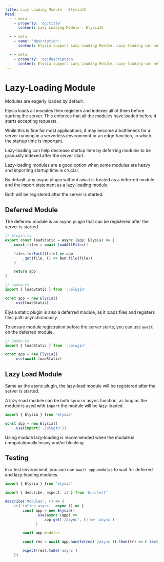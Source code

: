 ```yaml
---
title: Lazy Loading Module - ElysiaJS
head:
  - - meta
    - property: 'og:title'
      content: Lazy Loading Module - ElysiaJS

  - - meta
    - name: 'description'
      content: Elysia support Lazy Loading Module. Lazy-loading can help decrease startup time by deferring modules to be gradually indexed after the server start. Lazy-loading modules are a good option when some modules are heavy and importing startup time is crucial.

  - - meta
    - property: 'og:description'
      content: Elysia support Lazy Loading Module. Lazy-loading can help decrease startup time by deferring modules to be gradually indexed after the server start. Lazy-loading modules are a good option when some modules are heavy and importing startup time is crucial.
---
```


# Lazy-Loading Module
Modules are eagerly loaded by default. 

Elysia loads all modules then registers and indexes all of them before starting the server. This enforces that all the modules have loaded before it starts accepting requests.

While this is fine for most applications, it may become a bottleneck for a server running in a serverless environment or an edge function, in which the startup time is important.

Lazy-loading can help decrease startup time by deferring modules to be gradually indexed after the server start.

Lazy-loading modules are a good option when some modules are heavy and importing startup time is crucial.

By default, any async plugin without await is treated as a deferred module and the import statement as a lazy-loading module.

Both will be registered after the server is started.

## Deferred Module
The deferred module is an async plugin that can be registered after the server is started.

```typescript
// plugin.ts
export const loadStatic = async (app: Elysia) => {
    const files = await loadAllFiles()

    files.forEach((file) => app
        .get(file, () => Bun.file(file))
    )

    return app
}

// index.ts
import { loadStatic } from './plugin'

const app = new Elysia()
    .use(loadStatic)
```

Elysia static plugin is also a deferred module, as it loads files and registers files path asynchronously.

To ensure module registration before the server starts, you can use `await` on the deferred module.

```typescript
// index.ts
import { loadStatic } from './plugin'

const app = new Elysia()
    .use(await loadStatic)
```

## Lazy Load Module
Same as the async plugin, the lazy-load module will be registered after the server is started.

A lazy-load module can be both sync or async function, as long as the module is used with `import` the module will be lazy-loaded.

```typescript
import { Elysia } from 'elysia'

const app = new Elysia()
    .use(import('./plugin'))
```

Using module lazy-loading is recommended when the module is computationally heavy and/or blocking.

## Testing
In a test environment, you can use `await app.modules` to wait for deferred and lazy-loading modules.

```typescript
import { Elysia } from 'elysia'

import { describe, expect, it } from 'bun:test'

describe('Modules', () => {
    it('inline async', async () => {
        const app = new Elysia()
              .use(async (app) =>
                  app.get('/async', () => 'async')
              )

        await app.modules

        const res = await app.handle(req('/async')).then((r) => r.text())

        expect(res).toBe('async')
    })
```
